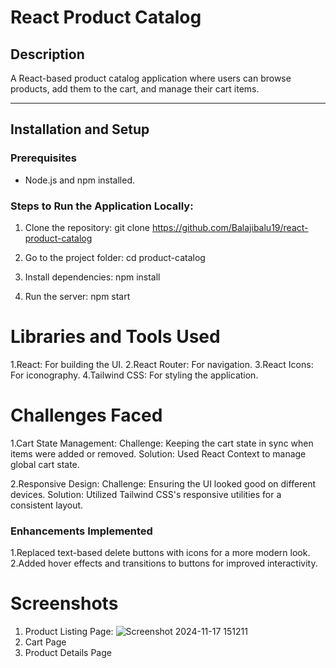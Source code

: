 # React Product Catalog

## Description
A React-based product catalog application where users can browse products, add them to the cart, and manage their cart items.

---

## Installation and Setup
### Prerequisites
- Node.js and npm installed.

### Steps to Run the Application Locally:
1. Clone the repository: 
   git clone https://github.com/Balajibalu19/react-product-catalog
   
2. Go to the project folder: 
   cd product-catalog

3. Install dependencies: 
   npm install
  
4. Run the server:
   npm start


# Libraries and Tools Used
1.React: For building the UI.
2.React Router: For navigation.
3.React Icons: For iconography.
4.Tailwind CSS: For styling the application.


# Challenges Faced
1.Cart State Management:
Challenge: Keeping the cart state in sync when items were added or removed.
Solution: Used React Context to manage global cart state.

2.Responsive Design:
Challenge: Ensuring the UI looked good on different devices.
Solution: Utilized Tailwind CSS's responsive utilities for a consistent layout.

### Enhancements Implemented

1.Replaced text-based delete buttons with icons for a more modern look.
2.Added hover effects and transitions to buttons for improved interactivity.

# Screenshots
1. Product Listing Page: ![Screenshot 2024-11-17 151211](https://github.com/user-attachments/assets/002a4069-49a8-4372-a3ef-52080d1a86ed)
2. Cart Page
3. Product Details Page
